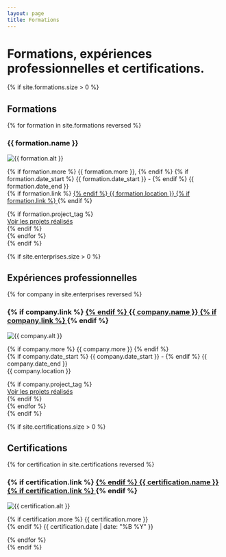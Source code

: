 ```yaml
---
layout: page
title: Formations
---
```


<h1>Formations, expériences professionnelles et certifications.</h1>

{% if site.formations.size > 0 %}
<section class="list">
    <h2>Formations</h2>
    {% for formation in site.formations reversed %}
            <div class="item">
                <h3 class="title">{{ formation.name }}</h3>
                <aside>
                    <img
                    {% if formation.width %} width="{{formation.width}}" {% endif %}
                    {% if formation.height %} height="{{formation.height}}" {% endif %}
                    src="{{ formation.logo }}" alt="{{ formation.alt }}"/>
                </aside>
                <p>
                    {% if formation.more %} {{ formation.more }}, {% endif %}
                    {% if formation.date_start %} {{ formation.date_start }} - {% endif %}
                    {{ formation.date_end }}
                    <br>
                    {% if formation.link %}
                        <a class="url" href="{{ formation.link }}">  
                    {% endif %}
                        {{ formation.location }}
                    {% if formation.link %}
                        </a>
                    {% endif %}
                </p>
                {% if formation.project_tag %}
                    <div class="post-tags">
                        <a class="item" href="{{ site.url }}/tags/#{{ formation.project_tag | slugify }}">Voir les projets réalisés</a>
                    </div>
                {% endif %}
            </div>
    {% endfor %}
</section>
{% endif %}

{% if site.enterprises.size > 0 %}
<section class="list">
    <h2>Expériences professionnelles</h2>
    {% for company in site.enterprises reversed %}
            <div class="item">
                <h3 class="title">
                    {% if company.link %}
                        <a class="url" href="{{ company.link }}">  
                    {% endif %}
                    {{ company.name }}
                    {% if company.link %}
                        </a>
                    {% endif %}
                </h3>
                <aside>
                    <img
                    {% if company.width %} width="{{company.width}}" {% endif %}
                    {% if company.height %} height="{{company.height}}" {% endif %}
                    src="{{ company.logo }}" alt="{{ company.alt }}"/>
                </aside>
                <p>
                    {% if company.more %} {{ company.more }} {% endif %} 
                    <br/>
                    {% if company.date_start %} {{ company.date_start }} - {% endif %}
                    {{ company.date_end }}
                    <br/>
                    {{ company.location }}
                </p>
                {% if company.project_tag %}
                    <div class="post-tags">
                        <a class="item" href="{{ site.url }}/tags/#{{ company.project_tag | slugify }}">Voir les projets réalisés</a>
                    </div>
                {% endif %}
            </div>
    {% endfor %}
</section>
{% endif %}

{% if site.certifications.size > 0 %}
<section class="list">
    <h2>Certifications</h2>
    {% for certification in site.certifications reversed %}
            <div class="item">
                <h3 class="title">
                    {% if certification.link %}
                        <a class="url" href="{{ certification.link }}">  
                    {% endif %}
                    {{ certification.name }}
                    {% if certification.link %}
                        </a>
                    {% endif %}
                </h3>
                <aside>
                    <img
                    {% if certification.width %} width="{{certification.width}}" {% endif %}
                    {% if certification.height %} height="{{certification.height}}" {% endif %}
                    src="{{ certification.logo }}" alt="{{ certification.alt }}"/>
                </aside>
                <p>
                    {% if certification.more %} {{ certification.more }} <br/>{% endif %} 
                    {{ certification.date | date: "%B %Y"  }}
                </p>
            </div>
    {% endfor %}
</section>
{% endif %}
